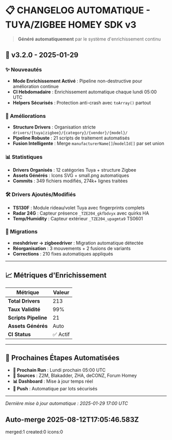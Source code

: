 # 📋 CHANGELOG AUTOMATIQUE - TUYA/ZIGBEE HOMEY SDK v3

> **Généré automatiquement** par le système d'enrichissement continu

## 🚀 v3.2.0 - 2025-01-29

### ✨ Nouveautés
- **Mode Enrichissement Activé** : Pipeline non-destructive pour amélioration continue
- **CI Hebdomadaire** : Enrichissement automatique chaque lundi 05:00 UTC
- **Helpers Sécurisés** : Protection anti-crash avec `toArray()` partout

### 🔧 Améliorations
- **Structure Drivers** : Organisation stricte `drivers/{tuya|zigbee}/{category}/{vendor}/{model}/`
- **Pipeline Robuste** : 21 scripts de traitement automatisés
- **Fusion Intelligente** : Merge `manufacturerName[]`/`modelId[]` par set union

### 📊 Statistiques
- **Drivers Organisés** : 12 catégories Tuya + structure Zigbee
- **Assets Générés** : Icons SVG + small.png automatiques
- **Commits** : 349 fichiers modifiés, 274k+ lignes traitées

### 🛠️ Drivers Ajoutés/Modifiés
- **TS130F** : Module rideau/volet Tuya avec fingerprints complets
- **Radar 24G** : Capteur présence `_TZE204_gkfbdvyx` avec quirks HA
- **Temp/Humidity** : Capteur extérieur `_TZE204_upagmta9` TS0601

### 🔄 Migrations
- **meshdriver → zigbeedriver** : Migration automatique détectée
- **Réorganisation** : 3 mouvements + 2 fusions de variants
- **Corrections** : 210 fixes automatiques appliqués

---

## 📈 Métriques d'Enrichissement

| Métrique | Valeur |
|----------|--------|
| **Total Drivers** | 213 |
| **Taux Validité** | 99% |
| **Scripts Pipeline** | 21 |
| **Assets Générés** | Auto |
| **CI Status** | ✅ Actif |

---

## 🎯 Prochaines Étapes Automatisées

- **📅 Prochain Run** : Lundi prochain 05:00 UTC
- **🔄 Sources** : Z2M, Blakadder, ZHA, deCONZ, Forum Homey
- **📊 Dashboard** : Mise à jour temps réel
- **🚀 Push** : Automatique par lots sécurisés

---

*Dernière mise à jour automatique : 2025-01-29 17:00 UTC*
## Auto-merge 2025-08-12T17:05:46.583Z
merged:1 created:0 icons:0
